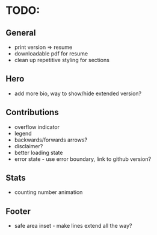 # TODO:

## General

- print version => resume
- downloadable pdf for resume
- clean up repetitive styling for sections

## Hero

- add more bio, way to show/hide extended version?

## Contributions

- overflow indicator
- legend
- backwards/forwards arrows?
- disclaimer?
- better loading state
- error state - use error boundary, link to github version?

## Stats

- counting number animation

## Footer

- safe area inset - make lines extend all the way?
